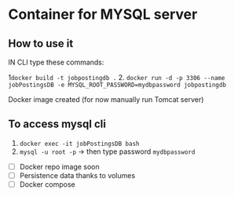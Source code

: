 # Container for MYSQL server

## How to use it

IN CLI type these commands: 

1`docker build -t jobpostingdb .`
2. `docker run -d -p 3306 --name jobPostingsDB -e MYSQL_ROOT_PASSWORD=mydbpassword jobpostingdb`

Docker image created (for now manually run Tomcat server)

## To access mysql cli

1. `docker exec -it jobPostingsDB bash`
2. `mysql -u root -p` -> then type password `mydbpassword`

- [ ] Docker repo image soon
- [ ] Persistence data thanks to volumes
- [ ] Docker compose